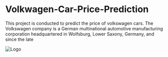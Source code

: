 # Volkwagen-Car-Price-Prediction
This project is conducted to predict the price of volkswagen cars. The Volkswagen company is a German multinational automotive manufacturing corporation headquartered in Wolfsburg, Lower Saxony, Germany, and since the late 


![Logo](https://dev-to-uploads.s3.amazonaws.com/uploads/articles/th5xamgrr6se0x5ro4g6.png)

